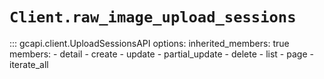 # `Client.raw_image_upload_sessions`

::: gcapi.client.UploadSessionsAPI
    options:
        inherited_members: true
        members:
            - detail
            - create
            - update
            - partial_update
            - delete
            - list
            - page
            - iterate_all
